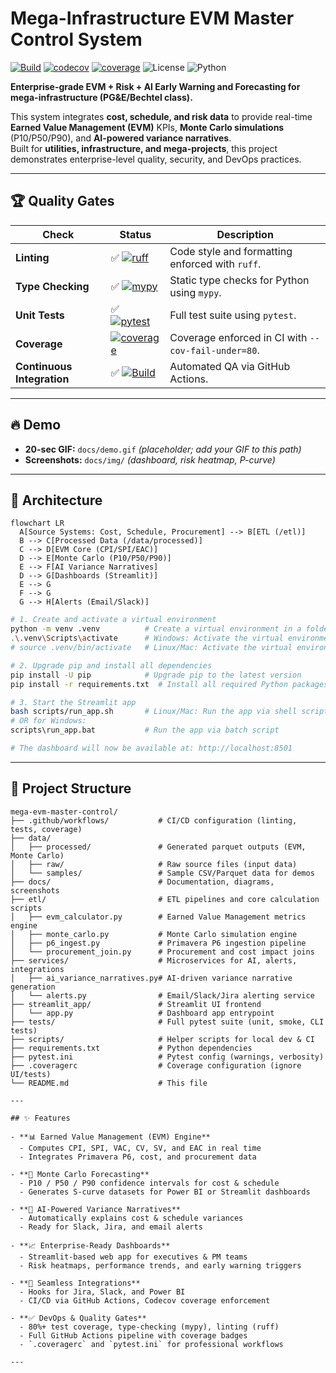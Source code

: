 # Mega-Infrastructure EVM Master Control System

[![Build](https://github.com/James1979/mega-evm-master-control/actions/workflows/ci.yml/badge.svg)](https://github.com/James1979/mega-evm-master-control/actions)
[![codecov](https://codecov.io/gh/James1979/mega-evm-master-control/branch/main/graph/badge.svg)](https://codecov.io/gh/James1979/mega-evm-master-control)
[![coverage](https://img.shields.io/codecov/c/github/James1979/mega-evm-master-control?branch=main&label=coverage&logo=codecov)](https://codecov.io/gh/James1979/mega-evm-master-control)
![License](https://img.shields.io/badge/license-MIT-blue)
![Python](https://img.shields.io/badge/python-3.11-blue)

**Enterprise-grade EVM + Risk + AI Early Warning and Forecasting for mega-infrastructure (PG&E/Bechtel class).**

This system integrates **cost, schedule, and risk data** to provide real-time **Earned Value Management (EVM)** KPIs, **Monte Carlo simulations** (P10/P50/P90), and **AI-powered variance narratives**.  
Built for **utilities, infrastructure, and mega-projects**, this project demonstrates enterprise-level quality, security, and DevOps practices.

---

## 🏆 Quality Gates

| Check                     | Status                                                                                                   | Description                                              |
|---------------------------|----------------------------------------------------------------------------------------------------------|----------------------------------------------------------|
| **Linting**               | ✅ [![ruff](https://img.shields.io/badge/ruff-passing-brightgreen?logo=python&logoColor=white)](#)        | Code style and formatting enforced with `ruff`.          |
| **Type Checking**         | ✅ [![mypy](https://img.shields.io/badge/mypy-checked-blue?logo=python&logoColor=white)](#)              | Static type checks for Python using `mypy`.              |
| **Unit Tests**            | ✅ [![pytest](https://img.shields.io/badge/tests-passing-brightgreen?logo=pytest)](#)                   | Full test suite using `pytest`.                          |
| **Coverage**              | [![coverage](https://img.shields.io/codecov/c/github/James1979/mega-evm-master-control?branch=main&label=coverage&logo=codecov)](https://codecov.io/gh/James1979/mega-evm-master-control) | Coverage enforced in CI with `--cov-fail-under=80`.      |
| **Continuous Integration**| ✅ [![Build](https://github.com/James1979/mega-evm-master-control/actions/workflows/ci.yml/badge.svg)](https://github.com/James1979/mega-evm-master-control/actions) | Automated QA via GitHub Actions.                         |

---

## 🔥 Demo
- **20-sec GIF:** `docs/demo.gif` *(placeholder; add your GIF to this path)*  
- **Screenshots:** `docs/img/` *(dashboard, risk heatmap, P-curve)*

---

## 🧭 Architecture

```mermaid
flowchart LR
  A[Source Systems: Cost, Schedule, Procurement] --> B[ETL (/etl)]
  B --> C[Processed Data (/data/processed)]
  C --> D[EVM Core (CPI/SPI/EAC)]
  D --> E[Monte Carlo (P10/P50/P90)]
  E --> F[AI Variance Narratives]
  D --> G[Dashboards (Streamlit)]
  E --> G
  F --> G
  G --> H[Alerts (Email/Slack)]

```

```bash
# 1. Create and activate a virtual environment
python -m venv .venv          # Create a virtual environment in a folder named .venv
.\.venv\Scripts\activate      # Windows: Activate the virtual environment
# source .venv/bin/activate   # Linux/Mac: Activate the virtual environment

# 2. Upgrade pip and install all dependencies
pip install -U pip            # Upgrade pip to the latest version
pip install -r requirements.txt  # Install all required Python packages

# 3. Start the Streamlit app
bash scripts/run_app.sh       # Linux/Mac: Run the app via shell script
# OR for Windows:
scripts\run_app.bat           # Run the app via batch script

# The dashboard will now be available at: http://localhost:8501

```
---

## 📂 Project Structure

```text
mega-evm-master-control/
├── .github/workflows/           # CI/CD configuration (linting, tests, coverage)
├── data/
│   ├── processed/               # Generated parquet outputs (EVM, Monte Carlo)
│   ├── raw/                     # Raw source files (input data)
│   └── samples/                 # Sample CSV/Parquet data for demos
├── docs/                        # Documentation, diagrams, screenshots
├── etl/                         # ETL pipelines and core calculation scripts
│   ├── evm_calculator.py        # Earned Value Management metrics engine
│   ├── monte_carlo.py           # Monte Carlo simulation engine
│   ├── p6_ingest.py             # Primavera P6 ingestion pipeline
│   └── procurement_join.py      # Procurement and cost impact joins
├── services/                    # Microservices for AI, alerts, integrations
│   ├── ai_variance_narratives.py# AI-driven variance narrative generation
│   └── alerts.py                # Email/Slack/Jira alerting service
├── streamlit_app/               # Streamlit UI frontend
│   └── app.py                   # Dashboard app entrypoint
├── tests/                       # Full pytest suite (unit, smoke, CLI tests)
├── scripts/                     # Helper scripts for local dev & CI
├── requirements.txt             # Python dependencies
├── pytest.ini                   # Pytest config (warnings, verbosity)
├── .coveragerc                  # Coverage configuration (ignore UI/tests)
└── README.md                    # This file

---

## ✨ Features

- **📊 Earned Value Management (EVM) Engine**
  - Computes CPI, SPI, VAC, CV, SV, and EAC in real time
  - Integrates Primavera P6, cost, and procurement data

- **🎲 Monte Carlo Forecasting**
  - P10 / P50 / P90 confidence intervals for cost & schedule
  - Generates S-curve datasets for Power BI or Streamlit dashboards

- **🤖 AI-Powered Variance Narratives**
  - Automatically explains cost & schedule variances
  - Ready for Slack, Jira, and email alerts

- **📈 Enterprise-Ready Dashboards**
  - Streamlit-based web app for executives & PM teams
  - Risk heatmaps, performance trends, and early warning triggers

- **🔗 Seamless Integrations**
  - Hooks for Jira, Slack, and Power BI
  - CI/CD via GitHub Actions, Codecov coverage enforcement

- **✅ DevOps & Quality Gates**
  - 80%+ test coverage, type-checking (mypy), linting (ruff)
  - Full GitHub Actions pipeline with coverage badges
  - `.coveragerc` and `pytest.ini` for professional workflows

---
